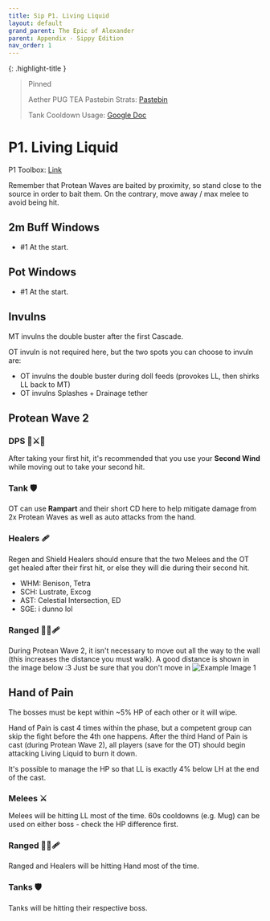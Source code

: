 ```yaml
---
title: Sip P1. Living Liquid
layout: default
grand_parent: The Epic of Alexander
parent: Appendix - Sippy Edition
nav_order: 1
---
```


<!-- prettier-ignore-start -->

{: .highlight-title }
> Pinned
>
> Aether PUG TEA Pastebin Strats: [Pastebin](https://pastebin.com/Xqa1zsPy)
>
> Tank Cooldown Usage: [Google Doc](https://docs.google.com/spreadsheets/d/1zB5NpvIR0J5uAybtYkqAn_gglnmYcSCo0b0mgSZagUg)
<!-- prettier-ignore-end -->

# P1. Living Liquid

P1 Toolbox: [Link](https://ff14.toolboxgaming.space/?id=830419115443951&preview=1)

Remember that Protean Waves are baited by proximity, so stand close to the source in order to bait them. On the contrary, move away / max melee to avoid being hit.

## 2m Buff Windows

- #1 At the start.

## Pot Windows

- #1 At the start.

## Invulns

MT invulns the double buster after the first Cascade.

OT invuln is not required here, but the two spots you can choose to invuln are:

- OT invulns the double buster during doll feeds (provokes LL, then shirks LL back to MT)
- OT invulns Splashes + Drainage tether

## Protean Wave 2

### DPS 🧙⚔️🏹

After taking your first hit, it's recommended that you use your **Second Wind** while moving out to take your second hit.

### Tank 🛡

OT can use **Rampart** and their short CD here to help mitigate damage from 2x Protean Waves as well as auto attacks from the hand.

### Healers 🩹

Regen and Shield Healers should ensure that the two Melees and the OT get healed after their first hit, or else they will die during their second hit.

- WHM: Benison, Tetra
- SCH: Lustrate, Excog
- AST: Celestial Intersection, ED
- SGE: i dunno lol

### Ranged 🧙🏹🩹

During Protean Wave 2, it isn't necessary to move out all the way to the wall (this increases the distance you must walk). A good distance is shown in the image below :3 Just be sure that you don't move in
![Example Image 1](/docs/assets/images/tea/sip-p1-01.png)

## Hand of Pain

The bosses must be kept within ~5% HP of each other or it will wipe.

Hand of Pain is cast 4 times within the phase, but a competent group can skip the fight before the 4th one happens.
After the third Hand of Pain is cast (during Protean Wave 2), all players (save for the OT) should begin attacking Living Liquid to burn it down.

It's possible to manage the HP so that LL is exactly 4% below LH at the end of the cast.

### Melees ⚔️

Melees will be hitting LL most of the time. 60s cooldowns (e.g. Mug) can be used on either boss - check the HP difference first.

### Ranged 🧙🏹🩹

Ranged and Healers will be hitting Hand most of the time.

### Tanks 🛡

Tanks will be hitting their respective boss.
